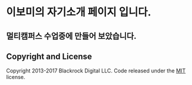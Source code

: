 # 이보미의 자기소개 페이지 입니다.

## 멀티캠퍼스 수업중에 만들어 보았습니다.
## Copyright and License

Copyright 2013-2017 Blackrock Digital LLC. Code released under the [MIT](https://github.com/BlackrockDigital/startbootstrap-resume/blob/gh-pages/LICENSE) license.
